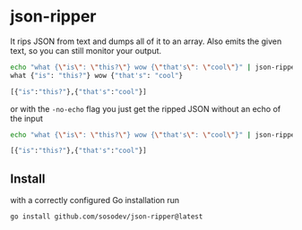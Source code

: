 # json-ripper

It rips JSON from text and dumps all of it to an array.
Also emits the given text, so you can still monitor your output.

```bash
echo "what {\"is\": \"this?\"} wow {\"that's\": \"cool\"}" | json-ripper
what {"is": "this?"} wow {"that's": "cool"}

[{"is":"this?"},{"that's":"cool"}]
```

or with the `-no-echo` flag you just get the ripped JSON without an echo of the input

```bash
echo "what {\"is\": \"this?\"} wow {\"that's\": \"cool\"}" | json-ripper -no-echo

[{"is":"this?"},{"that's":"cool"}]
```

## Install

with a correctly configured Go installation run

`go install github.com/sosodev/json-ripper@latest`
